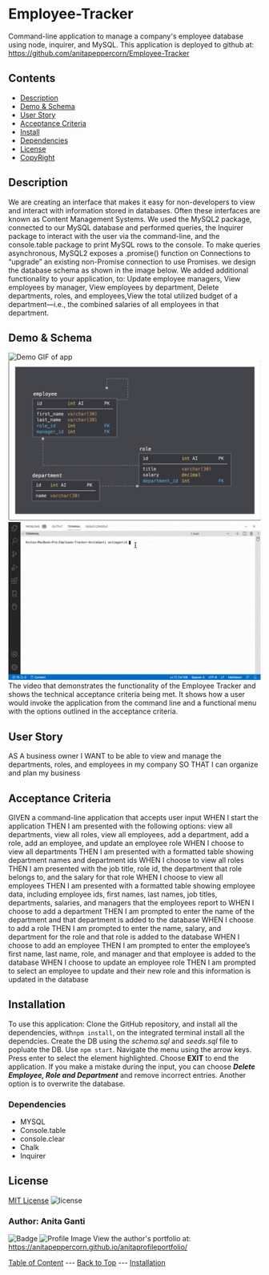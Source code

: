 # Employee-Tracker
Command-line application to manage a company's employee database using node, inquirer, and MySQL. This application is deployed to github at: https://github.com/anitapeppercorn/Employee-Tracker

## Contents
- [Description](#description)
- [Demo & Schema](#demo&schema)
- [User Story](#user-story)
- [Acceptance Criteria](#acceptance-criteria)
- [Install](#install)
- [Dependencies](#dependencies)
- [License](#license)
- [CopyRight](#copyright)

## Description
We are creating an interface that makes it easy for non-developers to view and interact with information stored in databases. Often these interfaces are known as Content Management Systems.
We used the MySQL2 package, connected to our MySQL database and performed queries, the Inquirer package to interact with the user via the command-line, and the console.table package to print MySQL rows to the console.
To make queries asynchronous, MySQL2 exposes a .promise() function on Connections to “upgrade” an existing non-Promise connection to use Promises. 
we design the database schema as shown in the image below.
We added additional functionality to your application, to: Update employee managers, View employees by manager, View employees by department, Delete departments, roles, and employees,View the total utilized budget of a department—i.e., the combined salaries of all employees in that department.

## Demo & Schema
![Demo GIF of app](/assets/app.gif)
![image of schema](/assets/schema.png)
![Demo](/assets/demo.gif)
The video that demonstrates the functionality of the Employee Tracker and shows the technical acceptance criteria being met. It shows how a user would invoke the application from the command line and a functional menu with the options outlined in the acceptance criteria.

## User Story
AS A business owner
I WANT to be able to view and manage the departments, roles, and employees in my company
SO THAT I can organize and plan my business

## Acceptance Criteria
GIVEN a command-line application that accepts user input
WHEN I start the application
THEN I am presented with the following options: view all departments, view all roles, view all employees, add a department, add a role, add an employee, and update an employee role
WHEN I choose to view all departments
THEN I am presented with a formatted table showing department names and department ids
WHEN I choose to view all roles
THEN I am presented with the job title, role id, the department that role belongs to, and the salary for that role
WHEN I choose to view all employees
THEN I am presented with a formatted table showing employee data, including employee ids, first names, last names, job titles, departments, salaries, and managers that the employees report to
WHEN I choose to add a department
THEN I am prompted to enter the name of the department and that department is added to the database
WHEN I choose to add a role
THEN I am prompted to enter the name, salary, and department for the role and that role is added to the database
WHEN I choose to add an employee
THEN I am prompted to enter the employee’s first name, last name, role, and manager and that employee is added to the database
WHEN I choose to update an employee role
THEN I am prompted to select an employee to update and their new role and this information is updated in the database 


## Installation
To use this application: Clone the GitHub repository, and install all the dependencies, with```npm install```, on the integrated terminal install all the dependcies. Create the DB using the _schema.sql_ and _seeds.sql_ file to popluate the DB. Use ``npm start``. Navigate the menu using the arrow keys. Press enter to select the element highlighted. Choose **EXIT** to end the application.
If you make a mistake during the input, you can choose **_Delete Employee, Role and Department_** and remove incorrect entries. Another option is to overwrite the database.

### Dependencies
- MYSQL
- Console.table
- console.clear
- Chalk
- Inquirer

## License
[MIT License](./LICENSE)
![license](https://img.shields.io/badge/License-MIT-blue)

### Author: Anita Ganti
![Badge](https://img.shields.io/badge/Github-anitapeppercorn-4cbbb9) 
![Profile Image](https://github.com/anitapeppercorn.png?size=50)
View the author's portfolio at:  https://anitapeppercorn.github.io/anitaprofileportfolio/


[Table of Content](#Table-of-Content) --- [Back to Top](#Employee-Tracker) --- [Installation](#Installation)